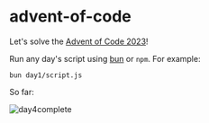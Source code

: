 # advent-of-code
Let's solve the [Advent of Code 2023](https://adventofcode.com/2023)!

Run any day's script using [bun](https://bun.sh) or `npm`. For example:
```
bun day1/script.js
```

So far:

![day4complete](https://github.com/kayasky/advent-of-code/assets/3538762/707c9962-24c4-42a3-81fc-22649981ee39)


